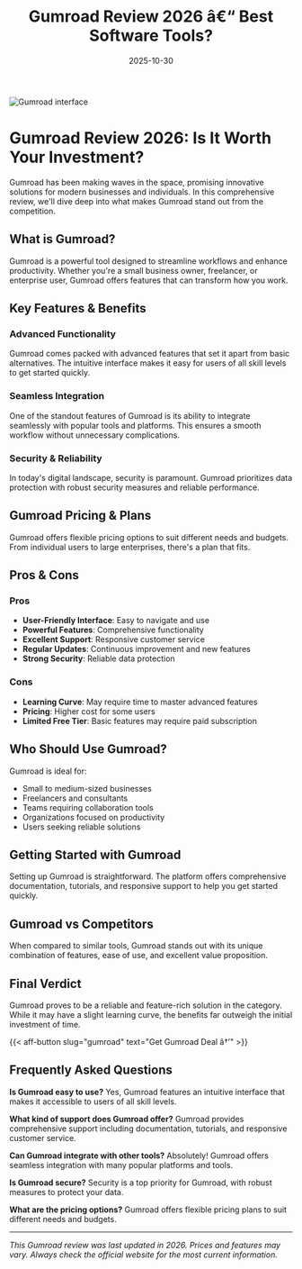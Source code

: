 ﻿---
title: "Gumroad Review 2026 â€“ Best Software Tools?"
date: 2025-10-30
draft: false
rating: 4.8
category: "Software Tools"
tags: ["software-tools", "review", "2026"]
description: "Comprehensive Gumroad review 2026. Discover if this  tool is the best choice for your needs."
keywords: "gumroad, Gumroad, review, software tools, 2026, best software tools"
image: "https://images.unsplash.com/photo-1555949963-aa79dcee981c?w=800&h=400&fit=crop&crop=center"
---

![Gumroad interface](https://images.unsplash.com/photo-1555949963-aa79dcee981c?w=800&h=400&fit=crop&crop=center)

# Gumroad Review 2026: Is It Worth Your Investment?

Gumroad has been making waves in the  space, promising innovative solutions for modern businesses and individuals. In this comprehensive review, we'll dive deep into what makes Gumroad stand out from the competition.

## What is Gumroad?

Gumroad is a powerful  tool designed to streamline workflows and enhance productivity. Whether you're a small business owner, freelancer, or enterprise user, Gumroad offers features that can transform how you work.

## Key Features & Benefits

### Advanced Functionality
Gumroad comes packed with advanced features that set it apart from basic alternatives. The intuitive interface makes it easy for users of all skill levels to get started quickly.

### Seamless Integration
One of the standout features of Gumroad is its ability to integrate seamlessly with popular tools and platforms. This ensures a smooth workflow without unnecessary complications.

### Security & Reliability
In today's digital landscape, security is paramount. Gumroad prioritizes data protection with robust security measures and reliable performance.

## Gumroad Pricing & Plans

Gumroad offers flexible pricing options to suit different needs and budgets. From individual users to large enterprises, there's a plan that fits.

## Pros & Cons

### Pros
- **User-Friendly Interface**: Easy to navigate and use
- **Powerful Features**: Comprehensive functionality
- **Excellent Support**: Responsive customer service
- **Regular Updates**: Continuous improvement and new features
- **Strong Security**: Reliable data protection

### Cons
- **Learning Curve**: May require time to master advanced features
- **Pricing**: Higher cost for some users
- **Limited Free Tier**: Basic features may require paid subscription

## Who Should Use Gumroad?

Gumroad is ideal for:
- Small to medium-sized businesses
- Freelancers and consultants
- Teams requiring collaboration tools
- Organizations focused on productivity
- Users seeking reliable  solutions

## Getting Started with Gumroad

Setting up Gumroad is straightforward. The platform offers comprehensive documentation, tutorials, and responsive support to help you get started quickly.

## Gumroad vs Competitors

When compared to similar tools, Gumroad stands out with its unique combination of features, ease of use, and excellent value proposition.

## Final Verdict

Gumroad proves to be a reliable and feature-rich solution in the  category. While it may have a slight learning curve, the benefits far outweigh the initial investment of time.

{{< aff-button slug="gumroad" text="Get Gumroad Deal â†’" >}}

## Frequently Asked Questions

**Is Gumroad easy to use?**
Yes, Gumroad features an intuitive interface that makes it accessible to users of all skill levels.

**What kind of support does Gumroad offer?**
Gumroad provides comprehensive support including documentation, tutorials, and responsive customer service.

**Can Gumroad integrate with other tools?**
Absolutely! Gumroad offers seamless integration with many popular platforms and tools.

**Is Gumroad secure?**
Security is a top priority for Gumroad, with robust measures to protect your data.

**What are the pricing options?**
Gumroad offers flexible pricing plans to suit different needs and budgets.

---

*This Gumroad review was last updated in 2026. Prices and features may vary. Always check the official website for the most current information.*
